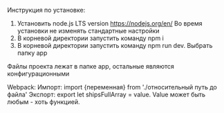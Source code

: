 Инструкция по установке:
1) Установить node.js LTS version https://nodejs.org/en/ Во время установки не изменять стандартные настройки
2) В корневой директории запустить команду npm i
3) В корневой директории запустить команду npm run dev. Выбрать папку app

Файлы проекта лежат в папке app, остальные являются конфигурационными

Webpack:
  Импорт: import {переменная} from './относительный путь до файла'
  Экспорт: export let shipsFullArray = value. Value может быть любым - хоть функцией.
    
